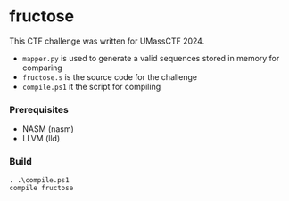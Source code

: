 # fructose

This CTF challenge was written for UMassCTF 2024.

-  `mapper.py` is used to generate a valid sequences stored in memory for comparing
-  `fructose.s` is the source code for the challenge
-  `compile.ps1` it the script for compiling

### Prerequisites

- NASM (nasm)
- LLVM (lld)

### Build

```
. .\compile.ps1
compile fructose
```
